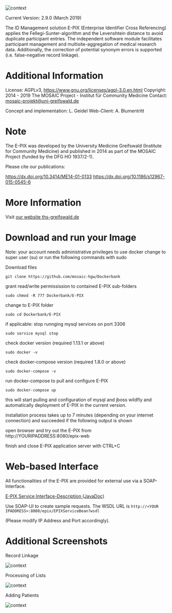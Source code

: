 ![context](https://user-images.githubusercontent.com/12081369/49164561-a4481500-f32f-11e8-9f0d-fa7a730f4b9d.png)

Current Version: 2.9.0 (March 2019)

The ID Management solution E-PIX (Enterprise Identifier Cross Referencing) applies the Fellegi-Sunter-algorithm and the Levenshtein distance to avoid duplicate participant entries. The independent software module facilitates participant management and multisite-aggregation of medical research data. Additionally, the correction of potential synonym errors is supported (i.e. false-negative record linkage).

# Additional Information #
License: AGPLv3, https://www.gnu.org/licenses/agpl-3.0.en.html
Copyright: 2014 - 2019 The MOSAIC Project - Institut für Community Medicine
Contact: mosaic-projekt@uni-greifswald.de

Concept and implementation: L. Geidel
Web-Client: A. Blumentritt

# Note #
The E-PIX was developed by the University Medicine Greifswald (Institute for Community Medicine) and published in 2014 as part of the MOSAIC Project (funded by the DFG HO 1937/2-1).

Please cite our publications:

https://dx.doi.org/10.3414/ME14-01-0133
https://dx.doi.org/10.1186/s12967-015-0545-6

# More Information
Visit [our website ths-greifswald.de](ths-greifswald.de/epix "E-PIX Website")

# Download and run your Image #

Note: your account needs administrative privileges to use docker
change to super user (su) or run the following commands with sudo

Download files

```git clone https://github.com/mosaic-hgw/Dockerbank```

grant read/write permissission to contained E-PIX sub-folders

```sudo chmod -R 777 Dockerbank/E-PIX```

change to E-PIX folder

```sudo cd Dockerbank/E-PIX ```

if applicable: stop runnging mysql services on port 3306 

```sudo service mysql stop```

check docker version (required 1.13.1 or above)

```sudo docker -v```

check docker-compose version (required 1.8.0 or above)

```sudo docker-compose -v```

run docker-compose to pull and configure E-PIX

```sudo docker-compose up```

this will start pulling and configuration of mysql and jboss wildfly and automatically deployment of E-PIX in the current version.

installation process takes up to 7 minutes (depending on your internet connection) and succeeded if the following output is shown

open browser and try out the E-PIX from http://YOURIPADDRESS:8080/epix-web


finish and close E-PIX application server with CTRL+C

# Web-based Interface
All functionalities of the E-PIX are provided for external use via a SOAP-Interface.

[E-PIX Service Interface-Description (JavaDoc)](https://www.ths-greifswald.de/wp-content/uploads/tools/e-pix/doc/2-4-0/org/emau/icmvc/ganimed/epix/service/EPIXService.html "E-PIX Service Interface Description")

Use SOAP-UI to create sample requests. The WSDL URL is ``http://<YOUR IPADDRESS>:8080/epix/EPIXServiceBean?wsdl``

(Please modify IP Address and Port accordingly).

# Additional Screenshots

Record Linkage

![context](https://raw.githubusercontent.com/mosaic-hgw/Dockerbank/master/E-PIX/screenshots/E-PIX-Screenshot-Dublettenaufl%C3%B6sung.png)

Processing of Lists

![context](https://raw.githubusercontent.com/mosaic-hgw/Dockerbank/master/E-PIX/screenshots/E-PIX-Screenshot-Listenverarbeitung.png)

Adding Patients

![context](https://raw.githubusercontent.com/mosaic-hgw/Dockerbank/master/E-PIX/screenshots/E-PIX-Screenshot-Personen-erfassen.png)